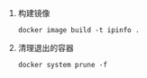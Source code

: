 1. 构建镜像
    ```text
    docker image build -t ipinfo .
    ```
2. 清理退出的容器
    ```text
    docker system prune -f
    ```